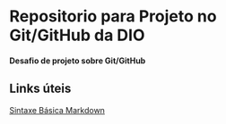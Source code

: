 # Repositorio para Projeto no Git/GitHub da DIO
#### Desafio de projeto sobre Git/GitHub

## Links úteis
[Sintaxe Básica Markdown](https://www.markdownguide.org/basic-syntax/)
